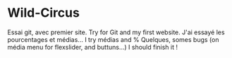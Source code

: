 # Wild-Circus
Essai git, avec premier site.
Try for Git and my first website.
J'ai essayé les pourcentages et médias...
I try médias and %
Quelques, somes bugs (on média menu for flexslider, and buttuns...) I should finish it !
